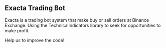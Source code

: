 ## Exacta Trading Bot
Exacta is a trading bot system that make buy or sell orders at Binance Exchange.
Using the TechnicalIndicators library to seek for opportunities to make profit.

Help us to improve the code!

